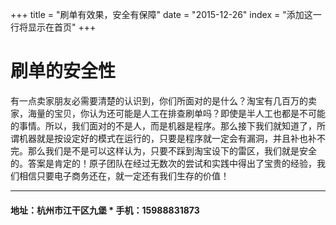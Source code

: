 +++
title = "刷单有效果，安全有保障"
date = "2015-12-26"
index = "添加这一行将显示在首页"
+++

# 刷单的安全性

有一点卖家朋友必需要清楚的认识到，你们所面对的是什么？淘宝有几百万的卖家，海量的宝贝，你认为还可能是人工在排查刷单吗？即使是半人工也都是不可能的事情。所以，我们面对的不是人，而是机器是程序。那么接下我们就知道了，所谓机器就是按设定好的模式在运行的，只要是程序就一定会有漏洞，并且补也补不完。那么我们是不是可以这样认为，只要不踩到淘宝设下的雷区，我们就是安全的。答案是肯定的！原子团队在经过无数次的尝试和实践中得出了宝贵的经验，我们相信只要电子商务还在，就一定还有我们生存的价值！

***

#### 地址：杭州市江干区九堡 * 手机：15988831873